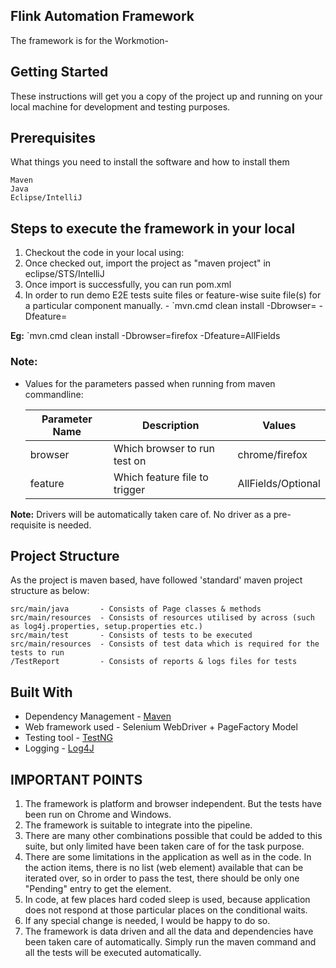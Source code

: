 ## Flink Automation Framework
The framework is for the Workmotion-

## Getting Started
These instructions will get you a copy of the project up and running on your local machine for development and testing purposes.

## Prerequisites
What things you need to install the software and how to install them
```
Maven
Java
Eclipse/IntelliJ
```

## Steps to execute the framework in your local


1. Checkout the code in your local using: 
    **<Git hub repo is shared via email>**
2. Once checked out, import the project as "maven project" in eclipse/STS/IntelliJ
3. Once import is successfully, you can run pom.xml
4. In order to run demo E2E tests suite files or feature-wise suite file(s) for a particular component manually.
        - `mvn.cmd clean install -Dbrowser=<browser>  -Dfeature=<testrunner>


<b>Eg:</b> `mvn.cmd clean install -Dbrowser=firefox -Dfeature=AllFields


<h3><b>Note:</b></h3>


*  Values for the parameters passed when running from maven commandline:

    | **Parameter Name** | **Description** | **Values** |
    | ------ | ------ | ------ |
    | browser | Which browser to run test on | chrome/firefox |
    | feature | Which feature file to trigger | AllFields/Optional |


<b>Note:</b> Drivers will be automatically taken care of. No driver as a pre-requisite is needed.</font>


## Project Structure
As the project is maven based, have followed 'standard' maven project structure as below:

```
src/main/java       - Consists of Page classes & methods
src/main/resources  - Consists of resources utilised by across (such as log4j.properties, setup.properties etc.)   
src/main/test       - Consists of tests to be executed
src/main/resources  - Consists of test data which is required for the tests to run
/TestReport         - Consists of reports & logs files for tests
```

## Built With
* Dependency Management - [Maven](https://maven.apache.org/)  
* Web framework used    - Selenium WebDriver + PageFactory Model
* Testing tool          - [TestNG](https://testng.org/doc/)
* Logging               - [Log4J](https://logging.apache.org/log4j/2.x/)

## IMPORTANT POINTS
1. The framework is platform and browser independent. But the tests have been run on Chrome and Windows.
2. The framework is suitable to integrate into the pipeline.
3. There are many other combinations possible that could be added to this suite, but only limited have been taken care of for the task purpose. 
4. There are some limitations in the application as well as in the code. In the action items, there is no list (web element) available that can be iterated over, so in order to pass the test, there should be only one "Pending" entry to get the element.
5. In code, at few places hard coded sleep is used, because application does not respond at those particular places on the conditional waits.
6. If any special change is needed, I would be happy to do so.
7. The framework is data driven and all the data and dependencies have been taken care of automatically. Simply run the maven command and all the tests will be executed automatically.
